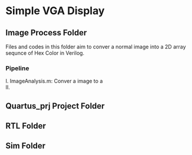 # Simple VGA Display
## Image Process Folder

Files and codes in this folder aim to conver a normal image into a 2D array sequnce of Hex Color in Verilog.

### Pipeline
I. ImageAnalysis.m:
    Conver a image to a 
<br />
II. 

## Quartus_prj Project Folder

## RTL Folder

## Sim Folder